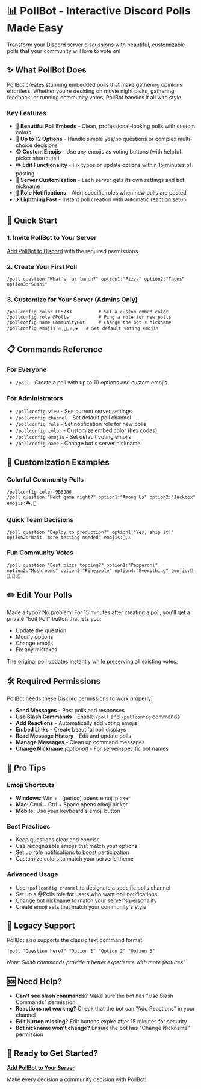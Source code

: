 # 📊 PollBot - Interactive Discord Polls Made Easy

Transform your Discord server discussions with beautiful, customizable polls that your community will love to vote on!

## ✨ What PollBot Does

PollBot creates stunning embedded polls that make gathering opinions effortless. Whether you're deciding on movie night picks, gathering feedback, or running community votes, PollBot handles it all with style.

### Key Features
- **🎨 Beautiful Poll Embeds** - Clean, professional-looking polls with custom colors
- **🎯 Up to 12 Options** - Handle simple yes/no questions or complex multi-choice decisions  
- **😊 Custom Emojis** - Use any emojis as voting buttons (with helpful picker shortcuts!)
- **✏️ Edit Functionality** - Fix typos or update options within 15 minutes of posting
- **🔧 Server Customization** - Each server gets its own settings and bot nickname
- **🔔 Role Notifications** - Alert specific roles when new polls are posted
- **⚡ Lightning Fast** - Instant poll creation with automatic reaction setup

## 🚀 Quick Start

### 1. Invite PollBot to Your Server
[Add PollBot to Discord](your-invite-link-here) with the required permissions.

### 2. Create Your First Poll
```
/poll question:"What's for lunch?" option1:"Pizza" option2:"Tacos" option3:"Sushi"
```

### 3. Customize for Your Server (Admins Only)
```
/pollconfig color FF5733          # Set a custom embed color
/pollconfig role @Polls           # Ping a role for new polls  
/pollconfig name CommunityBot     # Change the bot's nickname
/pollconfig emojis 🔥,💯,⭐,❤️   # Set default voting emojis
```

## 📋 Commands Reference

### For Everyone
- `/poll` - Create a poll with up to 10 options and custom emojis

### For Administrators  
- `/pollconfig view` - See current server settings
- `/pollconfig channel` - Set default poll channel
- `/pollconfig role` - Set notification role for new polls
- `/pollconfig color` - Customize embed color (hex codes)
- `/pollconfig emojis` - Set default voting emojis
- `/pollconfig name` - Change bot's server nickname

## 🎨 Customization Examples

### Colorful Community Polls
```
/pollconfig color 9B59B6
/poll question:"Next game night?" option1:"Among Us" option2:"Jackbox" emojis:🎮,🎪
```

### Quick Team Decisions  
```
/poll question:"Deploy to production?" option1:"Yes, ship it!" option2:"Wait, more testing needed" emojis:🚀,⚠️
```

### Fun Community Votes
```
/poll question:"Best pizza topping?" option1:"Pepperoni" option2:"Mushrooms" option3:"Pineapple" option4:"Everything" emojis:🍕,🍄,🍍,🎊
```

## ✏️ Edit Your Polls

Made a typo? No problem! For 15 minutes after creating a poll, you'll get a private "Edit Poll" button that lets you:
- Update the question
- Modify options
- Change emojis
- Fix any mistakes

The original poll updates instantly while preserving all existing votes.

## 🛠️ Required Permissions

PollBot needs these Discord permissions to work properly:
- **Send Messages** - Post polls and responses
- **Use Slash Commands** - Enable `/poll` and `/pollconfig` commands  
- **Add Reactions** - Automatically add voting emojis
- **Embed Links** - Create beautiful poll displays
- **Read Message History** - Edit and update polls
- **Manage Messages** - Clean up command messages
- **Change Nickname** *(optional)* - For server-specific bot names

## 🎯 Pro Tips

### Emoji Shortcuts
- **Windows**: Win + . (period) opens emoji picker
- **Mac**: Cmd + Ctrl + Space opens emoji picker  
- **Mobile**: Use your keyboard's emoji button

### Best Practices
- Keep questions clear and concise
- Use recognizable emojis that match your options
- Set up role notifications to boost participation
- Customize colors to match your server's theme

### Advanced Usage
- Use `/pollconfig channel` to designate a specific polls channel
- Set up a @Polls role for users who want poll notifications
- Change bot nickname to match your server's personality
- Create emoji sets that match your community's style

## 🤖 Legacy Support

PollBot also supports the classic text command format:
```
!poll "Question here?" "Option 1" "Option 2" "Option 3"
```
*Note: Slash commands provide a better experience with more features!*

## 🆘 Need Help?

- **Can't see slash commands?** Make sure the bot has "Use Slash Commands" permission
- **Reactions not working?** Check that the bot can "Add Reactions" in your channel
- **Edit button missing?** Edit buttons expire after 15 minutes for security
- **Bot nickname won't change?** Ensure the bot has "Change Nickname" permission

## 🎉 Ready to Get Started?

[**Add PollBot to Your Server**](your-invite-link-here)

Make every decision a community decision with PollBot!